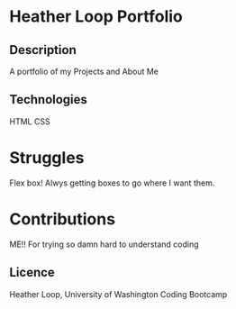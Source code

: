 # Heather Loop Portfolio

## Description
A portfolio of my Projects and About Me

## Technologies
HTML
CSS

# Struggles
Flex box! Alwys getting boxes to go where I want them.  

# Contributions
ME!! For trying so damn hard to understand coding

## Licence
Heather Loop, University of Washington Coding Bootcamp




